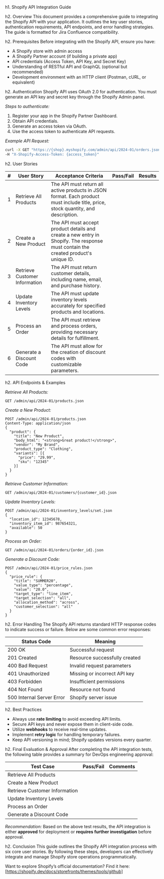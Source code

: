 h1. Shopify API Integration Guide

h2. Overview
This document provides a comprehensive guide to integrating the Shopify API with your application. It outlines the key user stories, authentication requirements, API endpoints, and error handling strategies. The guide is formatted for Jira Confluence compatibility.

h2. Prerequisites
Before integrating with the Shopify API, ensure you have:
- A Shopify store with admin access
- A Shopify Partner account (if building a private app)
- API credentials (Access Token, API Key, and Secret Key)
- Understanding of RESTful API and GraphQL (optional but recommended)
- Development environment with an HTTP client (Postman, cURL, or equivalent)

h2. Authentication
Shopify API uses OAuth 2.0 for authentication. You must generate an API key and secret key through the Shopify Admin panel.

*Steps to authenticate:*
1. Register your app in the Shopify Partner Dashboard.
2. Obtain API credentials.
3. Generate an access token via OAuth.
4. Use the access token to authenticate API requests.

*Example API Request:*
```bash
curl -X GET "https://{shop}.myshopify.com/admin/api/2024-01/orders.json" \
-H "X-Shopify-Access-Token: {access_token}" 
```

h2. User Stories

| # | User Story | Acceptance Criteria | Pass/Fail | Results |
|---|-----------|--------------------|-----------|---------|
| 1 | Retrieve All Products | The API must return all active products in JSON format. Each product must include title, price, stock quantity, and description. | | |
| 2 | Create a New Product | The API must accept product details and create a new entry in Shopify. The response must contain the created product's unique ID. | | |
| 3 | Retrieve Customer Information | The API must return customer details, including name, email, and purchase history. | | |
| 4 | Update Inventory Levels | The API must update inventory levels accurately for specified products and locations. | | |
| 5 | Process an Order | The API must retrieve and process orders, providing necessary details for fulfillment. | | |
| 6 | Generate a Discount Code | The API must allow for the creation of discount codes with customizable parameters. | | |

h2. API Endpoints & Examples

*Retrieve All Products:*
```http
GET /admin/api/2024-01/products.json
```

*Create a New Product:*
```http
POST /admin/api/2024-01/products.json
Content-Type: application/json
{
  "product": {
    "title": "New Product",
    "body_html": "<strong>Great product!</strong>",
    "vendor": "My Brand",
    "product_type": "Clothing",
    "variants": [{
      "price": "29.99",
      "sku": "12345"
    }]
  }
}
```

*Retrieve Customer Information:*
```http
GET /admin/api/2024-01/customers/{customer_id}.json
```

*Update Inventory Levels:*
```http
POST /admin/api/2024-01/inventory_levels/set.json
{
  "location_id": 12345678,
  "inventory_item_id": 987654321,
  "available": 50
}
```

*Process an Order:*
```http
GET /admin/api/2024-01/orders/{order_id}.json
```

*Generate a Discount Code:*
```http
POST /admin/api/2024-01/price_rules.json
{
  "price_rule": {
    "title": "SUMMER20",
    "value_type": "percentage",
    "value": "20.0",
    "target_type": "line_item",
    "target_selection": "all",
    "allocation_method": "across",
    "customer_selection": "all"
  }
}
```

h2. Error Handling
The Shopify API returns standard HTTP response codes to indicate success or failure. Below are some common error responses:

| Status Code | Meaning |
|------------|---------|
| 200 OK | Successful request |
| 201 Created | Resource successfully created |
| 400 Bad Request | Invalid request parameters |
| 401 Unauthorized | Missing or incorrect API key |
| 403 Forbidden | Insufficient permissions |
| 404 Not Found | Resource not found |
| 500 Internal Server Error | Shopify server issue |

h2. Best Practices
- Always use **rate limiting** to avoid exceeding API limits.
- Secure API keys and never expose them in client-side code.
- Utilize **webhooks** to receive real-time updates.
- Implement **retry logic** for handling temporary failures.
- Keep API versioning in mind; Shopify updates versions every quarter.

h2. Final Evaluation & Approval
After completing the API integration tests, the following table provides a summary for DevOps engineering approval:

| Test Case | Pass/Fail | Comments |
|-----------|----------|----------|
| Retrieve All Products | | |
| Create a New Product | | |
| Retrieve Customer Information | | |
| Update Inventory Levels | | |
| Process an Order | | |
| Generate a Discount Code | | |

*Recommendation:* Based on the above test results, the API integration is either **approved** for deployment or **requires further investigation** before approval.

h2. Conclusion
This guide outlines the Shopify API integration process with six core user stories. By following these steps, developers can effectively integrate and manage Shopify store operations programmatically.

Want to explore Shopify’s official documentation? Find it here: [https://shopify.dev/docs/storefronts/themes/tools/github]

